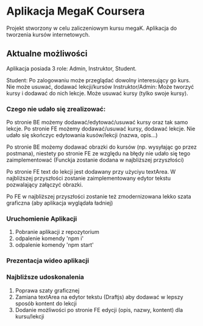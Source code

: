 # Aplikacja MegaK Coursera

Projekt stworzony w celu zaliczeniowym kursu megaK. Aplikacja do tworzenia kursów internetowych.

## Aktualne możliwości

Aplikacja posiada 3 role: Admin, Instruktor, Student.

Student: Po zalogowaniu może przeglądać dowolny interesujący go kurs. Nie może usuwać, dodawać lekcji/kursów
Instruktor/Admin: Może tworzyć kursy i dodawać do nich lekcje. Może usuwać kursy (tylko swoje kursy).

### Czego nie udało się zrealizować:
Po stronie BE możemy dodawać/edytować/usuwać kursy oraz tak samo lekcje.
Po stronie FE możemy dodawać/usuwać kursy, dodawać lekcje. Nie udało się skończyc edytowania kusów/lekcji (nazwa, opis...)

Po stronie BE możemy dodawać obrazki do kursów (np. wysyłając go przez postmana), niestety po stronie FE ze względu na błędy
nie udało się tego zaimplementować (Funckja zostanie dodana w najbliższej przyszłości)

Po stronie FE text do lekcji jest dodawany przy użyciyu textArea. W najbliższej przyszłości zostanie zaimplementowany edytor tekstu
pozwalający załączyć obrazki.

Po FE w najbliższej przyszłości zostanie też zmodernizowana lekko szata graficzna (aby aplikacja wyglądała ładniej)

### Uruchomienie Aplikacji

1. Pobranie aplikacji z repozytorium
2. odpalenie komendy 'npm i'
3. odpalenie komendy 'npm start'

### Prezentacja wideo aplikacji

### Najbliższe udoskonalenia
1. Poprawa szaty graficznej
2. Zamiana textArea na edytor tekstu (Draftjs) aby dodawać w lepszy sposób kontent do lekcji
3. Dodanie możliwości po stronie FE edycji (opis, nazwy, kontent) dla kursu/lekcji




